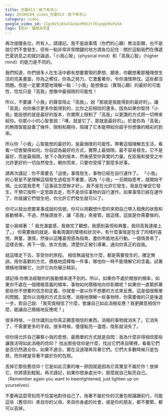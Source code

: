 ```yaml
---
title: 巴夏013：放下希求心
key: 20180109_video_巴夏013：放下希求心
category: video
google_video_id: 1IgcNzSj0SuCGoVpnMSKzt7XcpqqhRaFpVA
tags: [影片｜編號系列]
---
```


再次提醒各位，所有人，請謹記。我不是說事情（你們的心願）無法彰顯，也不是說它們不會發生，但有一點非常非常關鍵的地方請各位記住：關於這點我們在傳遞巴夏訊息之初就討論過，「小我心智」（physical mind）和「高我心智」（higher mind）的能力是不同的。

我們知道，你們很多人在生活中都有想要實現的夢想、願景，你觀想著那種理想生活的完美畫面，你為之嚮往，你為之努力，它激奮著你，令你滿懷熱忱。這些都沒問題。但是一定要清楚地理解一點：「小我」能想像出（實現心願）的最好的可能性，恰恰只是「高我」想像中最侷限的可能性！

所以，不要讓「小我」的聲音阻止「高我」，說「那就是我能得到的最好的」。讓「高我」向你展示更多你能得到的，比你之前相信的還多。因為如果你堅持「小我」能設想的就是最好的版本，你實際上限制了「高我」以更讚的方式把一切帶來給你。你那小小的心智會說：「噢，就是它了，那就是最好的」。於是你為「高我」的無限智能設置了條件、限制和期待，阻擋了它本能帶給你超乎你想像的精彩的到來。

所以你「小我」心智能想的最好的，是最侷限的可能性。帶著這個理解去生活，看看一切會變得如何。你自認為最好的方式，實際上最侷限，最不容易發生。它不是最好，而是最侷限。放下小我的版本，然後感受你真實的力量。在臣服和接受之中允許更好的一切自然發生，朝你而來，只要你受得了那麼多好事。

請再次謹記：你不需要去「迫使」事情發生，事物已經在自行運作了。 「小我」的心智是不是理解這個發生過程並不重要，因為「小我」一旦開始思考，就開始干預。比如當我思考「這事該怎麼辦才好」，我不是在允許它發生，我是在催促它發生，干預它按照一定思路去走，而不是信任事物的自行運作。如果事情已經在運作了，你就讓它們發生吧，你允許它們發生就可以了。

你可以發出想要某事成就的信號，你可以用觀想什麼的來把自己帶入相應的狀態和振動頻率。不過，然後請放手，讓「高我」來接管。就這樣，這就是你需要做的。

當小我喊著：「 我充滿靈感，我做完了觀想，我感到喜悅和興奮，我同高我連接上了。」 你需要做的就是，看看周圍的環境和狀況中，有什麼事情是包含了同樣的喜悅，興奮，激情，然後以這種喜悅感為指南，盡你所能地去行動。一個情景來了，這樣去做，再下一個，依次去做。清楚你正被引導著，通向你真正的自我。

就這樣走下去，享受你的旅程。 相信無論發生什麼，都是需要發生的，確定無誤。用你喜歡的方式，積極地詮釋每一件事，哪怕你一時不能理解它的含義。試著積極地理解它，允許它向你展示精彩。

請記得:你無法經驗你的振動頻率達不到的。所以，如果你不處於開放的頻率，如果你不處在一個積極意義的頻率，事物如何積極地向你彰顯呢？如果你一直緊抓著那些你不想要的信念和定義，你就會一直以你不想要的方式來反應。這是個很簡單的問題。當你以消極的方式去反應，消極地理解一些事物時，你需要做的只是後退一步，對自己說: 「我究竟相信了什麼，會讓自己如此消極反應？我更願意相信什麼，能讓自己積極地反應呢？」

很多時候，一旦你識別出你真正願意相信的東西，消極的事物就消失了。它消失了，不需要更多的手段。很多時候，僅僅點亮一盞燈，陰影就消失了。

但你得允許自己審察小我的思想，最簡單的方式就是自問：我為什麼非得相信那些讓我活得如此消極的信仰？ 找出那些信仰是什麼，找出它們來自哪裡，看看它們是否仍然適合你。如果不適合，實在沒道理再背著它們。它們大多數時候只是包袱，而你總是背著不屬於你的包袱。

丟掉它那些舊信仰！它是如此沉重的唯一原因就是因為它其實並不屬於你！放掉它，你將感到輕鬆。再次謹記，如果你想身處光中，那麼就自己點亮自己。（Remember again you want to beenlightened, just lighten up on yourselves）

不要再這麼苛刻而不恰當地對待自己了，拖著不屬於你的沉重包袱蹣跚前行。可能這些（舊信仰）來自你的父母，來自你身處的社會，或是你的朋友，都不要緊，都可以丟掉。
